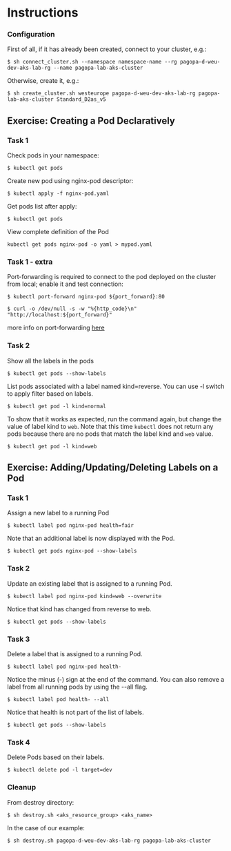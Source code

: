 # Instructions

### Configuration

First of all, if it has already been created, connect to your cluster, e.g.:

`$ sh connect_cluster.sh --namespace namespace-name --rg pagopa-d-weu-dev-aks-lab-rg --name pagopa-lab-aks-cluster`  

Otherwise, create it, e.g.:

`$ sh create_cluster.sh westeurope pagopa-d-weu-dev-aks-lab-rg pagopa-lab-aks-cluster Standard_D2as_v5`  

## Exercise: Creating a Pod Declaratively

### Task 1

Check pods in your namespace:

`$ kubectl get pods`

Create new pod using nginx-pod descriptor:

`$ kubectl apply -f nginx-pod.yaml`

Get pods list after apply:

`$ kubectl get pods`

View complete definition of the Pod

`kubectl get pods nginx-pod -o yaml > mypod.yaml`

### Task 1 - extra

Port-forwarding is required to connect to the pod deployed on the cluster from local; 
enable it and test connection:
```
$ kubectl port-forward nginx-pod ${port_forward}:80

$ curl -o /dev/null -s -w "%{http_code}\n" "http://localhost:${port_forward}"
```

more info on port-forwarding [here](https://kubernetes.io/docs/tasks/access-application-cluster/port-forward-access-application-cluster/)

### Task 2

Show all the labels in the pods

`$ kubectl get pods --show-labels`

List pods associated with a label named kind=reverse. You can use -l switch to apply filter based on labels.

`$ kubectl get pod -l kind=normal`

To show that it works as expected, run the command again, but change the value of label kind to `web`. Note that this time `kubectl` does not return any pods because there are no pods that match the label kind and `web` value.

`$ kubectl get pod -l kind=web`

## Exercise: Adding/Updating/Deleting Labels on a Pod

### Task 1

Assign a new label to a running Pod

`$ kubectl label pod nginx-pod health=fair`

Note that an additional label is now displayed with the Pod.

`$ kubectl get pods nginx-pod --show-labels`

### Task 2

Update an existing label that is assigned to a running Pod.

`$ kubectl label pod nginx-pod kind=web --overwrite`

Notice that kind has changed from reverse to web.

`$ kubectl get pods --show-labels`

### Task 3

Delete a label that is assigned to a running Pod.

`$ kubectl label pod nginx-pod health-`

Notice the minus (-) sign at the end of the command. You can also remove a label from all running pods by using the --all flag.

`$ kubectl label pod health- --all`

Notice that health is not part of the list of labels.

`$ kubectl get pods --show-labels`

### Task 4

Delete Pods based on their labels.

`$ kubectl delete pod -l target=dev`


### Cleanup

From destroy directory:

`$ sh destroy.sh <aks_resource_group> <aks_name>`

In the case of our example:

`$ sh destroy.sh pagopa-d-weu-dev-aks-lab-rg pagopa-lab-aks-cluster`